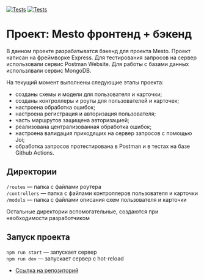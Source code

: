 [![Tests](../../actions/workflows/tests-13-sprint.yml/badge.svg)](../../actions/workflows/tests-13-sprint.yml) [![Tests](../../actions/workflows/tests-14-sprint.yml/badge.svg)](../../actions/workflows/tests-14-sprint.yml)
# Проект: Mesto фронтенд + бэкенд

В данном проекте разрабатыватся бэкенд для проекта Mesto.
Проект написан на фреймворке Express.
Для тестирования запросов на сервер использовали сервис Postman Website.
Для работы с базами данных использлвали сервис MongoDB.

На текущий момент выполнены следующие этапы проекта: 
- созданы схемы и модели для пользователя и карточки;
- созданы контроллеры и роуты для пользователей и карточек;
- настроена обработка ошибок;
- настроена регистрация и авторизация пользователя;
- часть маршрутов защищена авторизацией;
- реализована централизованная обработка ошибок;
- настроена валидация приходящих на сервер запросов с помощью Joi;
- обработка запросов протестирована в Postman и в тестах на базе Github Actions.

## Директории

`/routes` — папка с файлами роутера  
`/controllers` — папка с файлами контроллеров пользователя и карточки   
`/models` — папка с файлами описания схем пользователя и карточки  
  
Остальные директории вспомогательные, создаются при необходимости разработчиком

## Запуск проекта

`npm run start` — запускает сервер   
`npm run dev` — запускает сервер с hot-reload

* [Ссылка на репозиторий](https://github.com/Evgeniy-Dvoeglazov/express-mesto-gha)

